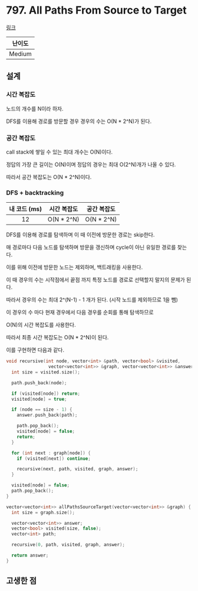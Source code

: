 # 797. All Paths From Source to Target

[링크](https://leetcode.com/problems/all-paths-from-source-to-target/)

| 난이도 |
| :----: |
| Medium |

## 설계

### 시간 복잡도

노드의 개수를 N이라 하자.

DFS를 이용해 경로를 방문할 경우 경우의 수는 O(N \* 2^N)가 된다.

### 공간 복잡도

call stack에 쌓일 수 있는 최대 개수는 O(N)이다.

정답의 가장 큰 길이는 O(N)이며 정답의 경우는 최대 O(2^N)개가 나올 수 있다.

따라서 공간 복잡도는 O(N \* 2^N)이다.

### DFS + backtracking

| 내 코드 (ms) | 시간 복잡도 | 공간 복잡도 |
| :----------: | :---------: | :---------: |
|      12      | O(N \* 2^N) | O(N \* 2^N) |

DFS를 이용해 경로를 탐색하며 이 때 이전에 방문한 경로는 skip한다.

매 경로마다 다음 노드를 탐색하며 방문을 갱신하며 cycle이 아닌 유일한 경로를 찾는다.

이를 위해 이전에 방문한 노드는 제외하며, 백트래킹을 사용한다.

이 때 경우의 수는 시작점에서 끝점 까지 특정 노드를 경로로 선택할지 말지의 문제가 된다.

따라서 경우의 수는 최대 2^(N-1) - 1 개가 된다. (시작 노드를 제외하므로 1을 뺌)

이 경우의 수 마다 현재 경우에서 다음 경우를 순회를 통해 탐색하므로

O(N)의 시간 복잡도를 사용한다.

따라서 최종 시간 복잡도는 O(N \* 2^N)이 된다.

이를 구현하면 다음과 같다.

```cpp
void recursive(int node, vector<int> &path, vector<bool> &visited,
                vector<vector<int>> &graph, vector<vector<int>> &answer) {
  int size = visited.size();

  path.push_back(node);

  if (visited[node]) return;
  visited[node] = true;

  if (node == size - 1) {
    answer.push_back(path);

    path.pop_back();
    visited[node] = false;
    return;
  }

  for (int next : graph[node]) {
    if (visited[next]) continue;

    recursive(next, path, visited, graph, answer);
  }

  visited[node] = false;
  path.pop_back();
}

vector<vector<int>> allPathsSourceTarget(vector<vector<int>> &graph) {
  int size = graph.size();

  vector<vector<int>> answer;
  vector<bool> visited(size, false);
  vector<int> path;

  recursive(0, path, visited, graph, answer);

  return answer;
}
```

## 고생한 점
